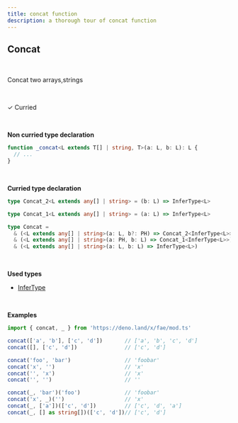 ```yaml
---
title: concat function
description: a thorough tour of concat function
---
```


## Concat
<br>

Concat two arrays,strings

<br>

&check; Curried

<br>

**Non curried type declaration**
```typescript
function _concat<L extends T[] | string, T>(a: L, b: L): L {
  // ...
}
```
<br>

**Curried type declaration**

```typescript
type Concat_2<L extends any[] | string> = (b: L) => InferType<L>

type Concat_1<L extends any[] | string> = (a: L) => InferType<L>

type Concat =
  & (<L extends any[] | string>(a: L, b?: PH) => Concat_2<InferType<L>>)
  & (<L extends any[] | string>(a: PH, b: L) => Concat_1<InferType<L>>)
  & (<L extends any[] | string>(a: L, b: L) => InferType<L>)
```
<br>

**Used types**
* [InferType](/types/InferType)

<br>

**Examples**
```typescript
import { concat, _ } from 'https://deno.land/x/fae/mod.ts'

concat(['a', 'b'], ['c', 'd'])       // ['a', 'b', 'c', 'd']
concat([], ['c', 'd'])               // ['c', 'd']

concat('foo', 'bar')                 // 'foobar'
concat('x', '')                      // 'x'
concat('', 'x')                      // 'x'
concat('', '')                       // ''

concat(_, 'bar')('foo')              // 'foobar'
concat('x', _)('')                   // 'x'
concat(_, ['a'])(['c', 'd'])         // ['c', 'd', 'a']
concat(_, [] as string[])(['c', 'd'])// ['c', 'd']
```
